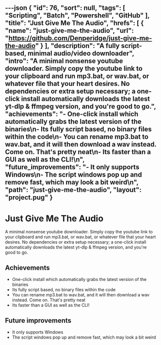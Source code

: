 ---json
{
"id": 76,
"sort": null,
"tags": [
"Scripting",
"Batch",
"Powershell",
"GitHub"
],
"title": "Just Give Me The Audio",
"hrefs": [
{
"name": "just-give-me-the-audio",
"url": "https://github.com/Denperidge/just-give-me-the-audio"
}
],
"description": "A fully script-based, minimal audio/video downloader",
"intro": "A minimal nonsense youtube downloader. Simply copy the youtube link to your clipboard and run mp3.bat, or wav.bat, or whatever file that your heart desires. No dependencies or extra setup necessary; a one-click install automatically downloads the latest yt-dlp & ffmpeg version, and you're good to go.",
"achievements": "- One-click install which automatically grabs the latest version of the binaries\n- Its fully script based, no binary files within the code\n- You can rename mp3.bat to wav.bat, and it will then download a wav instead. Come on. That's pretty neat\n- Its faster than a GUI as well as the CLI!\n",
"future_improvements": "- It only supports Windows\n- The script windows pop up and remove fast, which may look a bit weird\n",
"path": "just-give-me-the-audio",
"layout": "project.pug"
}
---
# Just Give Me The Audio
A minimal nonsense youtube downloader. Simply copy the youtube link to your clipboard and run mp3.bat, or wav.bat, or whatever file that your heart desires. No dependencies or extra setup necessary; a one-click install automatically downloads the latest yt-dlp & ffmpeg version, and you're good to go.

## Achievements
- One-click install which automatically grabs the latest version of the binaries
- Its fully script based, no binary files within the code
- You can rename mp3.bat to wav.bat, and it will then download a wav instead. Come on. That's pretty neat
- Its faster than a GUI as well as the CLI!


## Future improvements
- It only supports Windows
- The script windows pop up and remove fast, which may look a bit weird


